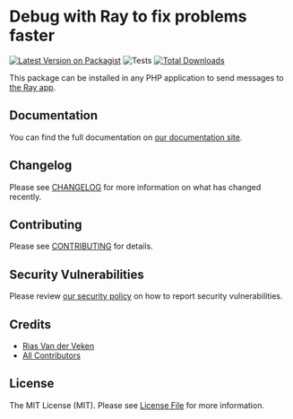 # Debug with Ray to fix problems faster

[![Latest Version on Packagist](https://img.shields.io/packagist/v/spatie/craft-ray.svg?style=flat-square)](https://packagist.org/packages/spatie/craft-ray)
![Tests](https://github.com/spatie/craft-ray/workflows/Tests/badge.svg)
[![Total Downloads](https://img.shields.io/packagist/dt/spatie/laravel-ray.svg?style=flat-square)](https://packagist.org/packages/spatie/craft-ray)

This package can be installed in any PHP application to send messages to [the Ray app](https://myray.app).

## Documentation

You can find the full documentation on [our documentation site](https://spatie.be/docs/ray).

## Changelog

Please see [CHANGELOG](CHANGELOG.md) for more information on what has changed recently.

## Contributing

Please see [CONTRIBUTING](.github/CONTRIBUTING.md) for details.

## Security Vulnerabilities

Please review [our security policy](../../security/policy) on how to report security vulnerabilities.

## Credits

- [Rias Van der Veken](https://github.com/riasvdv)
- [All Contributors](../../contributors)

## License

The MIT License (MIT). Please see [License File](LICENSE.md) for more information.
